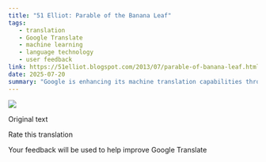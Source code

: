 ```yaml
---
title: "51 Elliot: Parable of the Banana Leaf"
tags:
   - translation
   - Google Translate
   - machine learning
   - language technology
   - user feedback
link: https://51elliot.blogspot.com/2013/07/parable-of-banana-leaf.html
date: 2025-07-20
summary: "Google is enhancing its machine translation capabilities through user feedback on translations. The iterative feedback mechanism leverages real-time user insights to refine its algorithms, ensuring improved accuracy and contextual understanding across languages. This approach underscores the role of user interaction in optimizing artificial intelligence applications, particularly in natural language processing."
---
```


![](https://fonts.gstatic.com/s/i/productlogos/translate/v14/24px.svg)

Original text

Rate this translation

Your feedback will be used to help improve Google Translate
